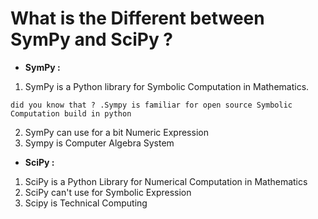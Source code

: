 # What is the Different between SymPy and SciPy ?

- **SymPy :**
1. SymPy is a Python library for Symbolic Computation in Mathematics.

  `did you know that ? .Sympy is familiar for open source Symbolic Computation build in python `

2. SymPy can use for a bit Numeric Expression
3. Sympy is Computer Algebra System


- **SciPy :**
1. SciPy is a Python Library for Numerical Computation in Mathematics
2. SciPy can't use for Symbolic Expression
3. Scipy is Technical Computing
